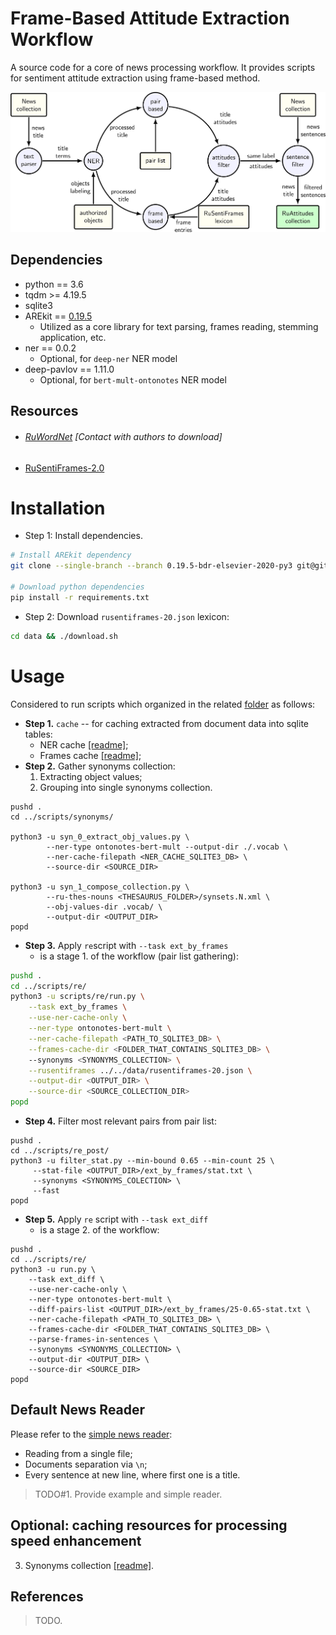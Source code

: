 # Frame-Based Attitude Extraction Workflow

A source code for a core of news processing workflow.
It provides scripts for sentiment attitude extraction using frame-based method.

![](logo.png)


## Dependencies

* python == 3.6
* tqdm >= 4.19.5
* sqlite3
* AREkit == [0.19.5](https://github.com/nicolay-r/AREkit/tree/0.19.5-bdr-elsevier-2020-py3)
    * Utilized as a core library for text parsing, frames reading, stemming application, etc.
* ner == 0.0.2 
    * Optional, for `deep-ner` NER model
* deep-pavlov == 1.11.0 
    * Optional, for `bert-mult-ontonotes` NER model
    
## Resources
* ###### [RuWordNet](https://ruwordnet.ru/en/) [Contact with authors to download]
* [RuSentiFrames-2.0](https://github.com/nicolay-r/RuSentiFrames)

# Installation

* Step 1: Install dependencies.
``` bash
# Install AREkit dependency
git clone --single-branch --branch 0.19.5-bdr-elsevier-2020-py3 git@github.com:nicolay-r/AREkit.git core

# Download python dependencies
pip install -r requirements.txt
```
* Step 2: Download `rusentiframes-20.json` lexicon:
```bash
cd data && ./download.sh
```
    
# Usage 

Considered to run scripts which organized in the related [folder](scripts) as follows:
* **Step 1.** `cache`  -- for caching extracted from document data into sqlite tables:
    * NER cache [[readme]](scripts/cache/ner/README.md);
    * Frames cache [[readme]](scripts/cache/frames/README.md);
* **Step 2.** Gather synonyms collection:
    1. Extracting object values;
    2. Grouping into single synonyms collection.
```
pushd .
cd ../scripts/synonyms/

python3 -u syn_0_extract_obj_values.py \
		--ner-type ontonotes-bert-mult --output-dir ./.vocab \
		--ner-cache-filepath <NER_CACHE_SQLITE3_DB> \
		--source-dir <SOURCE_DIR>

python3 -u syn_1_compose_collection.py \
		--ru-thes-nouns <THESAURUS_FOLDER>/synsets.N.xml \
		--obj-values-dir .vocab/ \
		--output-dir <OUTPUT_DIR>
popd
```
* **Step 3.** Apply `re`script with `--task ext_by_frames` 
    * is a stage 1. of the workflow (pair list gathering):
```bash
pushd .
cd ../scripts/re/
python3 -u scripts/re/run.py \
	--task ext_by_frames \
	--use-ner-cache-only \
	--ner-type ontonotes-bert-mult \
	--ner-cache-filepath <PATH_TO_SQLITE3_DB> \
	--frames-cache-dir <FOLDER_THAT_CONTAINS_SQLITE3_DB> \  
	--synonyms <SYNONYMS_COLLECTION> \
	--rusentiframes ../../data/rusentiframes-20.json \
	--output-dir <OUTPUT_DIR> \
	--source-dir <SOURCE_COLLECTION_DIR>
popd
```
* **Step 4.** Filter most relevant pairs from pair list:
```
pushd .
cd ../scripts/re_post/
python3 -u filter_stat.py --min-bound 0.65 --min-count 25 \
     --stat-file <OUTPUT_DIR>/ext_by_frames/stat.txt \
     --synonyms <SYNONYMS_COLECTION> \
     --fast
popd
```
* **Step 5.** Apply `re` script with `--task ext_diff` 
    * is a stage 2. of the workflow:
```
pushd .
cd ../scripts/re/
python3 -u run.py \
	--task ext_diff \
	--use-ner-cache-only \
	--ner-type ontonotes-bert-mult \
	--diff-pairs-list <OUTPUT_DIR>/ext_by_frames/25-0.65-stat.txt \
	--ner-cache-filepath <PATH_TO_SQLITE3_DB> \
	--frames-cache-dir <FOLDER_THAT_CONTAINS_SQLITE3_DB> \  
	--parse-frames-in-sentences \
	--synonyms <SYNONYMS_COLLECTION> \
	--output-dir <OUTPUT_DIR> \
	--source-dir <SOURCE_DIR> 
popd
```
    
## Default News Reader

Please refer to the [simple news reader](texts/readers/simple.py):
* Reading from a single file;
* Documents separation via `\n`;
* Every sentence at new line, where first one is a title.

> TODO#1. Provide example and simple reader.

## Optional: caching resources for processing speed enhancement 
3. Synonyms collection [[readme]](scripts/synonyms/README.md).

## References
> TODO.
